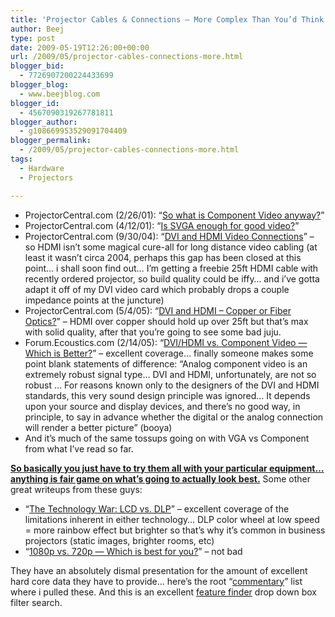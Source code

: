 ```yaml
---
title: 'Projector Cables & Connections – More Complex Than You’d Think (or “VGA vs Component vs HDMI vs DVI” :)'
author: Beej
type: post
date: 2009-05-19T12:26:00+00:00
url: /2009/05/projector-cables-connections-more.html
blogger_bid:
  - 7726907200224433699
blogger_blog:
  - www.beejblog.com
blogger_id:
  - 4567090319267781811
blogger_author:
  - g108669953529091704409
blogger_permalink:
  - /2009/05/projector-cables-connections-more.html
tags:
  - Hardware
  - Projectors

---
```

  * ProjectorCentral.com (2/26/01): “[So what is Component Video anyway?][1]” 
  * ProjectorCentral.com (4/12/01): “[Is SVGA enough for good video?][2]” 
  * ProjectorCentral.com (9/30/04): “[DVI and HDMI Video Connections][3]” – so HDMI isn’t some magical cure-all for long distance video cabling (at least it wasn’t circa 2004, perhaps this gap has been closed at this point… i shall soon find out… I’m getting a freebie 25ft HDMI cable with recently ordered projector, so build quality could be iffy… and i’ve gotta adapt it off of my DVI video card which probably drops a couple impedance points at the juncture) 
  * ProjectorCentral.com (5/4/05): “[DVI and HDMI &#8211; Copper or Fiber Optics?][4]” – HDMI over copper should hold up over 25ft but that’s max with solid quality, after that you’re going to see some bad juju. 
  * Forum.Ecoustics.com (2/14/05): “[DVI/HDMI vs. Component Video &#8212; Which is Better?][5]” – excellent coverage… finally someone makes some point blank statements of difference: “Analog component video is an extremely robust signal type… DVI and HDMI, unfortunately, are not so robust … For reasons known only to the designers of the DVI and HDMI standards, this very sound design principle was ignored… It depends upon your source and display devices, and there&#8217;s no good way, in principle, to say in advance whether the digital or the analog connection will render a better picture” (booya) 
  * And it’s much of the same tossups going on with VGA vs Component from what I’ve read so far. 

**<u>So basically you just have to try them all with your particular equipment… anything is fair game on what’s going to actually look best.</u>** Some other great writeups from these guys: 

  * “[The Technology War: LCD vs. DLP][6]” – excellent coverage of the limitations inherent in either technology… DLP color wheel at low speed = more rainbow effect but brighter so that’s why it’s common in business projectors (static images, brighter rooms, etc) 
  * “[1080p vs. 720p &#8212; Which is best for you?][7]” – not bad 

They have an absolutely dismal presentation for the amount of excellent hard core data they have to provide… here’s the root “[commentary][8]” list where i pulled these. And this is an excellent [feature finder][9] drop down box filter search.

 [1]: http://www.projectorcentral.com/component.htm
 [2]: http://www.projectorcentral.com/svga_xga.htm
 [3]: http://www.projectorcentral.com/DVI_HDMI_connections.htm
 [4]: http://www.projectorcentral.com/dvi_hdmi_copper_optical.htm
 [5]: http://forum.ecoustics.com/bbs/messages/34579/122868.html
 [6]: http://www.projectorcentral.com/lcd_dlp_update7.htm
 [7]: http://www.projectorcentral.com/1080p_720p.htm
 [8]: http://www.projectorcentral.com/projector-commentary.cfm
 [9]: http://www.projectorcentral.com/projectors.cfm